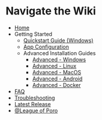 # Navigate the Wiki

* [Home](Home)
* Getting Started
    * [Quickstart Guide (Windows)](Quickstart-Guide-(Windows))
    * [App Configuration](Configuration)
    * Advanced Installation Guides
        * [Advanced - Windows](Advanced-Installation-for-Windows)
        * [Advanced - Linux](Advanced-Installation-for-Linux)
        * [Advanced - MacOS](Advanced-Installation-for-MacOS)
        * [Advanced - Android](Advanced-Installation-for-Android)
        * [Advanced - Docker](Advanced-Installation-for-Docker)
* [FAQ](Frequently-Asked-Questions)
* [Troubleshooting](Troubleshooting)
* [Latest Release](https://github.com/LeagueOfPoro/CapsuleFarmerEvolved/releases/latest)
* [@League of Poro](https://www.youtube.com/@LeagueOfPoro)